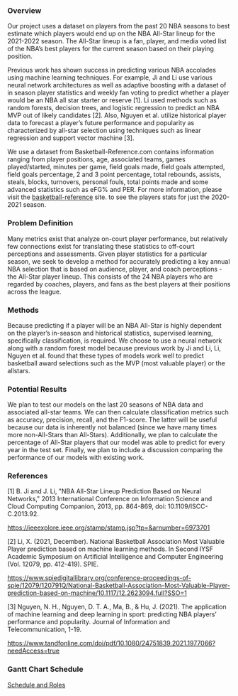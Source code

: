 ### Overview
Our project uses a dataset on players from the past 20 NBA seasons to best estimate which players would end up on the NBA All-Star lineup for the 2021-2022 season. The All-Star lineup is a fan, player, and media voted list of the NBA’s best players for the current season based on their playing position.

Previous work has shown success in predicting various NBA accolades using machine learning techniques. For example, Ji and Li use various neural network architectures as well as adaptive boosting with a dataset of in season player statistics and weekly fan voting to predict whether a player would be an NBA all star starter or reserve [1]. Li used methods such as random forests, decision trees, and logistic regression to predict an NBA MVP out of likely candidates [2]. Also, Nguyen et al. utilize historical player data to forecast a player’s future performance and popularity as characterized by all-star selection using techniques such as linear regression and support vector machine [3].

We use a dataset from Basketball-Reference.com contains information ranging from player positions, age, associated teams, games played/started, minutes per game, field goals made, field goals attempted, field goals percentage, 2 and 3 point percentage, total rebounds, assists, steals, blocks, turnovers, personal fouls, total points made and some advanced statistics such as eFG% and PER. For more information, please visit the [basketball-reference](https://www.basketball-reference.com/leagues/NBA_2021_totals.html) site.
to see the players stats for just the 2020-2021 season. 

### Problem Definition
Many metrics exist that analyze on-court player performance, but relatively few connections exist for translating these statistics to off-court perceptions and assessments. Given player statistics for a particular season, we seek to develop a method for accurately predicting a key annual NBA selection that is based on audience, player, and coach perceptions - the All-Star player lineup. This consists of the 24 NBA players who are regarded by coaches, players, and fans as the best players at their positions across the league. 

### Methods
Because predicting if a player will be an NBA All-Star is highly dependent on the player’s in-season and historical statistics, supervised learning, specifically classification, is required. We choose to use a neural network along with a random forest model because previous work by Ji and Li, Li, Nguyen et al. found that these types of models work well to predict basketball award selections such as the MVP (most valuable player) or the allstars.

### Potential Results
We plan to test our models on the last 20 seasons of NBA data and associated all-star teams. We can then calculate classification metrics such as accuracy, precision, recall, and the F1-score. The latter will be useful because our data is inherently not balanced (since we have many times more non-All-Stars than All-Stars). Additionally, we plan to calculate the percentage of All-Star players that our model was able to predict for every year in the test set. Finally, we plan to include a discussion comparing the performance of our models with existing work.

### References
[1] B. Ji and J. Li, "NBA All-Star Lineup Prediction Based on Neural Networks," 2013 International Conference on Information Science and Cloud Computing Companion, 2013, pp. 864-869, doi: 10.1109/ISCC-C.2013.92.

https://ieeexplore.ieee.org/stamp/stamp.jsp?tp=&arnumber=6973701

[2] Li, X. (2021, December). National Basketball Association Most Valuable Player prediction based on machine learning methods. In Second IYSF Academic Symposium on Artificial Intelligence and Computer Engineering (Vol. 12079, pp. 412-419). SPIE.

https://www.spiedigitallibrary.org/conference-proceedings-of-spie/12079/120791Q/National-Basketball-Association-Most-Valuable-Player-prediction-based-on-machine/10.1117/12.2623094.full?SSO=1

[3] Nguyen, N. H., Nguyen, D. T. A., Ma, B., & Hu, J. (2021). The application of machine learning and deep learning in sport: predicting NBA players’ performance and popularity. Journal of Information and Telecommunication, 1-19.

https://www.tandfonline.com/doi/pdf/10.1080/24751839.2021.1977066?needAccess=true

### Gantt Chart Schedule
[Schedule and Roles](https://docs.google.com/spreadsheets/d/1LuZolhejX2NLJRxYQ-LqDw4Ic4dFY-k-Nkb-kCGmC5Q/edit?usp=sharing)
